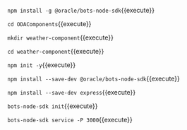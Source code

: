 `npm install -g @oracle/bots-node-sdk`{{execute}}

`cd ODAComponents`{{execute}}

`mkdir weather-component`{{execute}}

`cd weather-component`{{execute}}

`npm init -y`{{execute}}

`npm install --save-dev @oracle/bots-node-sdk`{{execute}}

`npm install --save-dev express`{{execute}}

`bots-node-sdk init`{{execute}}

`bots-node-sdk service -P 3000`{{execute}}